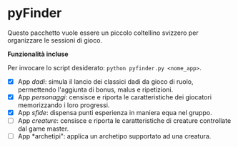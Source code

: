 pyFinder
========

Questo pacchetto vuole essere un piccolo coltellino svizzero per organizzare le sessioni di gioco. 

**Funzionalità incluse**

Per invocare lo script desiderato: ```python pyfinder.py <nome_app>```.
- [x] App *dadi*: simula il lancio dei classici dadi da gioco di ruolo, permettendo l'aggiunta di bonus, malus e ripetizioni. 
- [x] App *personaggi*: censisce e riporta le caratteristiche dei giocatori memorizzando i loro progressi.
- [x] App *sfide*: dispensa punti esperienza in maniera equa nel gruppo.
- [ ] App *creature*: censisce e riporta le caratteristiche di creature controllate dal game master. 
- [ ] App *archetipi": applica un archetipo supportato ad una creatura.